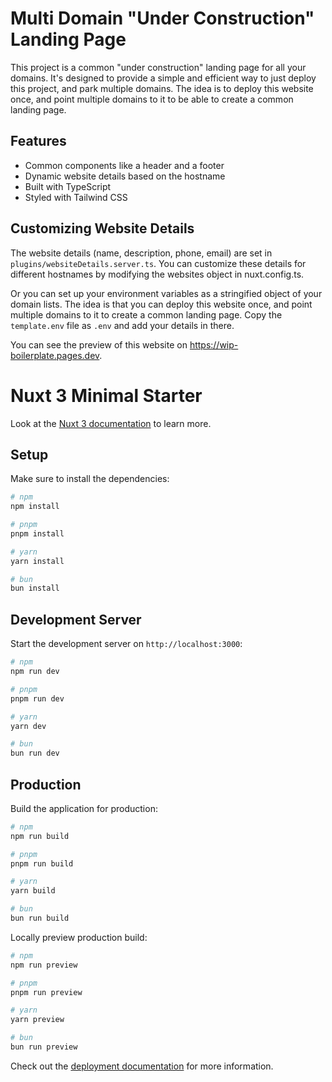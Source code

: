 # Multi Domain "Under Construction" Landing Page

This project is a common "under construction" landing page for all your domains. It's designed to provide a simple and efficient way to just deploy this project, and park multiple domains. The idea is to deploy this website once, and point multiple domains to it to be able to create a common landing page.

## Features

- Common components like a header and a footer
- Dynamic website details based on the hostname
- Built with TypeScript
- Styled with Tailwind CSS

## Customizing Website Details

The website details (name, description, phone, email) are set in `plugins/websiteDetails.server.ts`. You can customize these details for different hostnames by modifying the websites object in nuxt.config.ts.

Or you can set up your environment variables as a stringified object of your domain lists. The idea is that you can deploy this website once, and point multiple domains to it to create a common landing page. Copy the `template.env` file as `.env` and add your details in there.

You can see the preview of this website on https://wip-boilerplate.pages.dev. 


# Nuxt 3 Minimal Starter

Look at the [Nuxt 3 documentation](https://nuxt.com/docs/getting-started/introduction) to learn more.

## Setup

Make sure to install the dependencies:

```bash
# npm
npm install

# pnpm
pnpm install

# yarn
yarn install

# bun
bun install
```

## Development Server

Start the development server on `http://localhost:3000`:

```bash
# npm
npm run dev

# pnpm
pnpm run dev

# yarn
yarn dev

# bun
bun run dev
```

## Production

Build the application for production:

```bash
# npm
npm run build

# pnpm
pnpm run build

# yarn
yarn build

# bun
bun run build
```

Locally preview production build:

```bash
# npm
npm run preview

# pnpm
pnpm run preview

# yarn
yarn preview

# bun
bun run preview
```

Check out the [deployment documentation](https://nuxt.com/docs/getting-started/deployment) for more information.
